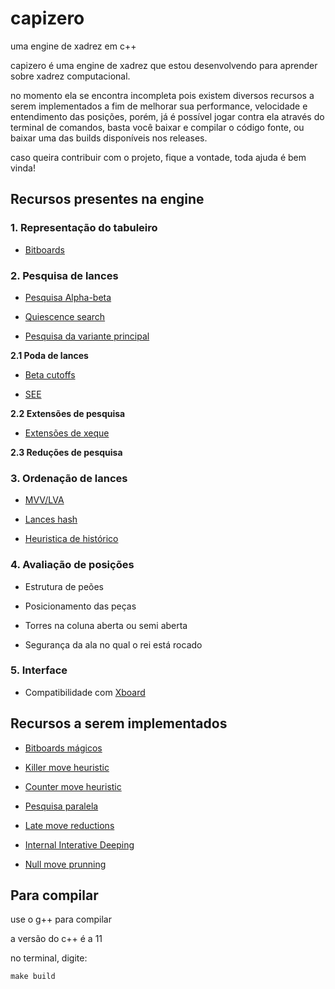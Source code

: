 # capizero

uma engine de xadrez em c++ 

capizero é uma engine de xadrez que estou desenvolvendo para aprender sobre xadrez computacional.

no momento ela se encontra incompleta pois existem diversos recursos a serem implementados a fim de melhorar sua performance, velocidade e entendimento das posições, porém, já é possível jogar contra ela através do terminal de comandos, basta você baixar e compilar o código fonte, ou baixar uma das builds disponíveis nos releases.

caso queira contribuir com o projeto, fique a vontade, toda ajuda é bem vinda!

## Recursos presentes na engine

### 1. Representação do tabuleiro

* [Bitboards](https://www.chessprogramming.org/Bitboards)

### 2. Pesquisa de lances

* [Pesquisa Alpha-beta](https://www.chessprogramming.org/Alpha-Beta)

* [Quiescence search](https://www.chessprogramming.org/Quiescence_Search)

* [Pesquisa da variante principal](https://www.chessprogramming.org/Principal_Variation_Search)

**2.1 Poda de lances**

* [Beta cutoffs](https://www.chessprogramming.org/Beta-Cutoff)

* [SEE](https://www.chessprogramming.org/Static_Exchange_Evaluation)

**2.2 Extensões de pesquisa**

* [Extensões de xeque](https://www.chessprogramming.org/Check_Extensions)

**2.3 Reduções de pesquisa**

### 3. Ordenação de lances

* [MVV/LVA](https://www.chessprogramming.org/MVV-LVA)

* [Lances hash](https://www.chessprogramming.org/Hash_Move)

* [Heuristica de histórico](https://www.chessprogramming.org/History_Heuristic)

### 4. Avaliação de posições

* Estrutura de peões

* Posicionamento das peças

* Torres na coluna aberta ou semi aberta

* Segurança da ala no qual o rei está rocado

### 5. Interface

* Compatibilidade com [Xboard](https://www.chessprogramming.org/Chess_Engine_Communication_Protocol)

## Recursos a serem implementados

* [Bitboards mágicos](https://www.chessprogramming.org/Magic_Bitboards)

* [Killer move heuristic](https://www.chessprogramming.org/Killer_Heuristic)

* [Counter move heuristic](https://www.chessprogramming.org/Countermove_Heuristic)

* [Pesquisa paralela](https://www.chessprogramming.org/Parallel_Search)

* [Late move reductions](https://www.chessprogramming.org/Late_Move_Reductions)

* [Internal Interative Deeping](https://www.chessprogramming.org/Internal_Iterative_Deepening)

* [Null move prunning](https://www.chessprogramming.org/Null_Move_Pruning)

## Para compilar

use o g++ para compilar

a versão do c++ é a 11

no terminal, digite:

```
make build
```
